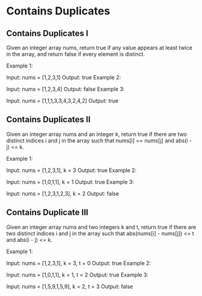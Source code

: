 # Contains Duplicates

## Contains Duplicates I

Given an integer array nums, return true if any value appears at least twice in the array, and return false if every
element is distinct.

Example 1:

Input: nums = [1,2,3,1]
Output: true Example 2:

Input: nums = [1,2,3,4]
Output: false Example 3:

Input: nums = [1,1,1,3,3,4,3,2,4,2]
Output: true

## Contains Duplicates II

Given an integer array nums and an integer k, return true if there are two distinct indices i and j in the array such
that nums[i] == nums[j] and abs(i - j) <= k.

Example 1:

Input: nums = [1,2,3,1], k = 3 Output: true Example 2:

Input: nums = [1,0,1,1], k = 1 Output: true Example 3:

Input: nums = [1,2,3,1,2,3], k = 2 Output: false

## Contains Duplicate III

Given an integer array nums and two integers k and t, return true if there are two distinct indices i and j in the array
such that abs(nums[i] - nums[j]) <= t and abs(i - j) <= k.

Example 1:

Input: nums = [1,2,3,1], k = 3, t = 0 Output: true Example 2:

Input: nums = [1,0,1,1], k = 1, t = 2 Output: true Example 3:

Input: nums = [1,5,9,1,5,9], k = 2, t = 3 Output: false
 